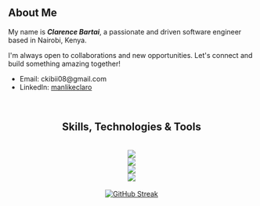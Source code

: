 <section>
    <h2>About Me</h2>
    <p>My name is <strong><em>Clarence Bartai</em></strong>, a passionate and driven software engineer based in Nairobi, Kenya.</p>
    <p>I'm always open to collaborations and new opportunities. Let's connect and build something amazing together!</p>
    <ul>
        <li>Email: ckibii08@gmail.com</li>
        <li>LinkedIn: <a href="https://linkedin.com/in/manlikeclaro" target="_blank">manlikeclaro</a></li>
    </ul>
</section>

<br>

<div align="center">
    <h2>Skills, Technologies & Tools</h2><br>
    <img src="https://skillicons.dev/icons?i=python,javascript,php,html,css,tailwind,bootstrap"/><br>
    <img src="https://skillicons.dev/icons?i=django,flask,laravel,vue,nuxt,react,nodejs,express"/><br>
    <img src="https://skillicons.dev/icons?i=mysql,postgresql,sqlite,firebase,mongodb,graphql,redis"/><br>
    <img src="https://skillicons.dev/icons?i=aws,docker,postman,git,github,markdown"/>
</div>

<br>

<div align=center>
  <a align="center" href="https://git.io/streak-stats"><img src="https://streak-stats.demolab.com?user=manlikeclaro&theme=github-dark&hide_border=true&border_radius=8&date_format=j%20M%5B%20Y%5D" alt="GitHub Streak" /></a>

  <br>
  
</div>
